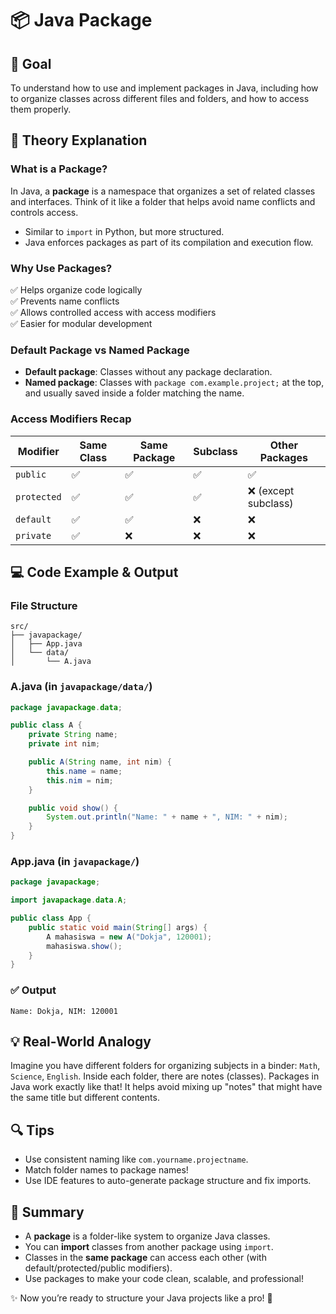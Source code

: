 # 📦 Java Package 

## 🎯 Goal

To understand how to use and implement packages in Java, including how to organize classes across different files and folders, and how to access them properly.

## 🧠 Theory Explanation

### What is a Package?

In Java, a **package** is a namespace that organizes a set of related classes and interfaces. Think of it like a folder that helps avoid name conflicts and controls access.

- Similar to `import` in Python, but more structured.
- Java enforces packages as part of its compilation and execution flow.

### Why Use Packages?

✅ Helps organize code logically\
✅ Prevents name conflicts\
✅ Allows controlled access with access modifiers\
✅ Easier for modular development

### Default Package vs Named Package

- **Default package**: Classes without any package declaration.
- **Named package**: Classes with `package com.example.project;` at the top, and usually saved inside a folder matching the name.

### Access Modifiers Recap

| Modifier    | Same Class | Same Package | Subclass | Other Packages      |
| ----------- | ---------- | ------------ | -------- | ------------------- |
| `public`    | ✅          | ✅            | ✅        | ✅                   |
| `protected` | ✅          | ✅            | ✅        | ❌ (except subclass) |
| `default`   | ✅          | ✅            | ❌        | ❌                   |
| `private`   | ✅          | ❌            | ❌        | ❌                   |

## 💻 Code Example & Output

### File Structure

```
src/
├── javapackage/
│   ├── App.java
│   └── data/
│       └── A.java
```

### A.java (in `javapackage/data/`)

```java
package javapackage.data;

public class A {
    private String name;
    private int nim;

    public A(String name, int nim) {
        this.name = name;
        this.nim = nim;
    }

    public void show() {
        System.out.println("Name: " + name + ", NIM: " + nim);
    }
}
```

### App.java (in `javapackage/`)

```java
package javapackage;

import javapackage.data.A;

public class App {
    public static void main(String[] args) {
        A mahasiswa = new A("Dokja", 120001);
        mahasiswa.show();
    }
}
```

### ✅ Output

```
Name: Dokja, NIM: 120001
```

## 💡 Real-World Analogy

Imagine you have different folders for organizing subjects in a binder: `Math`, `Science`, `English`. Inside each folder, there are notes (classes). Packages in Java work exactly like that! It helps avoid mixing up "notes" that might have the same title but different contents.

## 🔍 Tips

- Use consistent naming like `com.yourname.projectname`.
- Match folder names to package names!
- Use IDE features to auto-generate package structure and fix imports.

## 🧾 Summary

- A **package** is a folder-like system to organize Java classes.
- You can **import** classes from another package using `import`.
- Classes in the **same package** can access each other (with default/protected/public modifiers).
- Use packages to make your code clean, scalable, and professional!

✨ Now you’re ready to structure your Java projects like a pro! 💪

